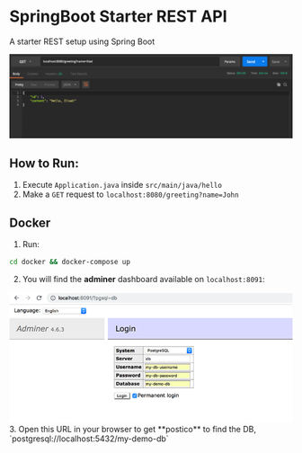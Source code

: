 # SpringBoot Starter REST API
A starter REST setup using Spring Boot

<img src="preview.jpg">

## How to Run:
1. Execute `Application.java` inside `src/main/java/hello`
2. Make a `GET` request to `localhost:8080/greeting?name=John`

## Docker
1. Run:
```sh
cd docker && docker-compose up
```
2. You will find the **adminer** dashboard available on `localhost:8091`:
<img src="preview_adminer.jpg">
3. Open this URL in your browser to get **postico** to find the DB, `postgresql://localhost:5432/my-demo-db`